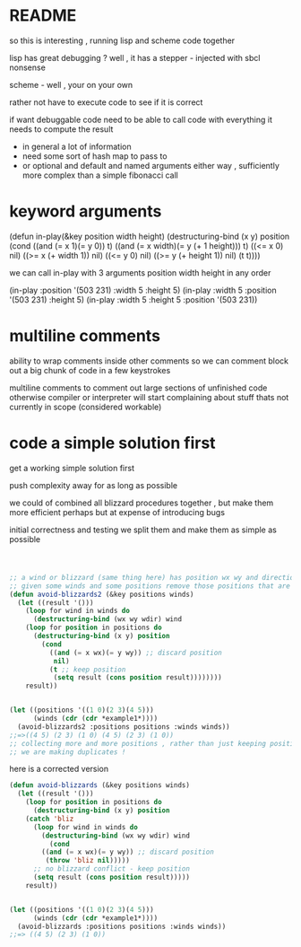 
# README

so this is interesting , running lisp and scheme code together

lisp has great debugging ? well , it has a stepper - injected with sbcl nonsense

scheme - well , your on your own

rather not have to execute code to see if it is correct 

if want debuggable code need to be able to call code with everything it needs to
compute the result
- in general a lot of information
- need some sort of hash map to pass to
- or optional and default and named arguments
either way , sufficiently more complex than a simple fibonacci call

# keyword arguments 

(defun in-play(&key position width height)
  (destructuring-bind (x y) position
    (cond
      ((and (= x 1)(= y 0)) t)
      ((and (= x width)(= y (+ 1 height))) t)
      ((<= x 0) nil)
      ((>= x (+ width 1)) nil)
      ((<= y 0) nil)
      ((>= y (+ height 1)) nil)
      (t t))))

we can call in-play with 3 arguments position width height in any order

(in-play :position '(503 231) :width 5 :height 5)
(in-play :width 5 :position '(503 231) :height 5)
(in-play :width 5 :height 5 :position '(503 231))

# multiline comments 

ability to wrap comments inside other comments so we can comment block out a big chunk of code
in a few keystrokes

multiline comments to comment out large sections of unfinished code
otherwise compiler or interpreter will start complaining about stuff thats not
currently in scope (considered workable)

# code a simple solution first 

get a working simple solution first 

push complexity away for as long as possible

we could of combined all blizzard procedures together , but make them more efficient
perhaps but at expense of introducing bugs

initial correctness and testing we split them and make them as simple as possible

# 

```lisp

;; a wind or blizzard (same thing here) has position wx wy and direction wdir
;; given some winds and some positions remove those positions that are in blizzards
(defun avoid-blizzards2 (&key positions winds)
  (let ((result '()))
    (loop for wind in winds do
      (destructuring-bind (wx wy wdir) wind
	(loop for position in positions do
	  (destructuring-bind (x y) position
	    (cond
	      ((and (= x wx)(= y wy)) ;; discard position
	       nil)
	      (t ;; keep position
	       (setq result (cons position result))))))))
    result))


(let ((positions '((1 0)(2 3)(4 5)))
      (winds (cdr (cdr *example1*))))
  (avoid-blizzards2 :positions positions :winds winds))
;;=>((4 5) (2 3) (1 0) (4 5) (2 3) (1 0))
;; collecting more and more positions , rather than just keeping positions we have
;; we are making duplicates !

```

here is a corrected version 
``` lisp
(defun avoid-blizzards (&key positions winds)
  (let ((result '()))
    (loop for position in positions do
      (destructuring-bind (x y) position
	(catch 'bliz
	  (loop for wind in winds do
	    (destructuring-bind (wx wy wdir) wind
	      (cond
		((and (= x wx)(= y wy)) ;; discard position
		 (throw 'bliz nil)))))
	  ;; no blizzard conflict - keep position
	  (setq result (cons position result)))))
    result))


(let ((positions '((1 0)(2 3)(4 5)))
      (winds (cdr (cdr *example1*))))
  (avoid-blizzards :positions positions :winds winds))
;;=> ((4 5) (2 3) (1 0))

```

